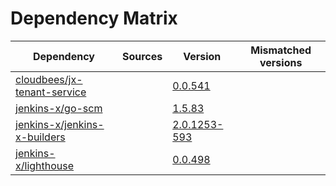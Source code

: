 # Dependency Matrix

Dependency | Sources | Version | Mismatched versions
---------- | ------- | ------- | -------------------
[cloudbees/jx-tenant-service](https://github.com/cloudbees/jx-tenant-service) |  | [0.0.541](https://github.com/cloudbees/jx-tenant-service/releases/tag/v0.0.541) | 
[jenkins-x/go-scm](https://github.com/jenkins-x/go-scm) |  | [1.5.83]() | 
[jenkins-x/jenkins-x-builders](https://github.com/jenkins-x/jenkins-x-builders) |  | [2.0.1253-593]() | 
[jenkins-x/lighthouse](https://github.com/jenkins-x/lighthouse) |  | [0.0.498]() | 
